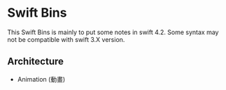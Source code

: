 # Swift Bins
This Swift Bins is mainly to put some notes in swift 4.2. 
Some syntax may not be compatible with swift 3.X version.


## Architecture
- Animation (動畫)

